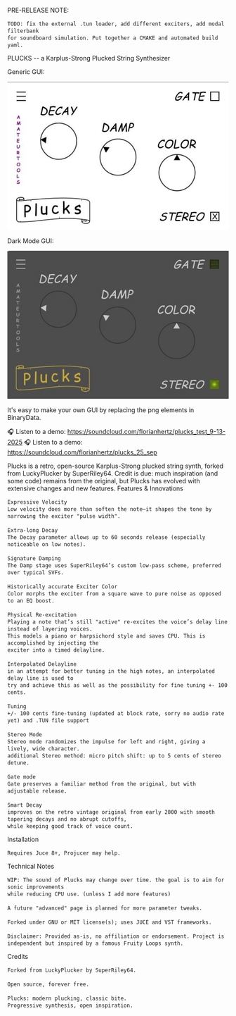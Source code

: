 PRE-RELEASE NOTE:

    TODO: fix the external .tun loader, add different exciters, add modal filterbank 
    for soundboard simulation. Put together a CMAKE and automated build yaml.

PLUCKS -- a Karplus-Strong Plucked String Synthesizer

Generic GUI:

<img width="600" alt="Plucks GUI" src="https://github.com/amateurtools/Plucks/blob/main/Screenshots/screenshot_w.jpg" />

Dark Mode GUI:

<img width="600" alt="Plucks GUI" src="https://github.com/amateurtools/Plucks/blob/main/Screenshots/screenshot_g.jpg" />

It's easy to make your own GUI by replacing the png elements in BinaryData.

🎧 Listen to a demo: https://soundcloud.com/florianhertz/plucks_test_9-13-2025
🎧 Listen to a demo: https://soundcloud.com/florianhertz/plucks_25_sep

Plucks is a retro, open-source Karplus-Strong plucked string synth, forked from LuckyPlucker by SuperRiley64.
Credit is due: much inspiration (and some code) remains from the original, but Plucks has evolved with extensive changes and new features.
Features & Innovations

    Expressive Velocity
    Low velocity does more than soften the note—it shapes the tone by narrowing the exciter "pulse width".

    Extra-long Decay
    The Decay parameter allows up to 60 seconds release (especially noticeable on low notes).

    Signature Damping
    The Damp stage uses SuperRiley64’s custom low-pass scheme, preferred over typical SVFs.

    Historically accurate Exciter Color
    Color morphs the exciter from a square wave to pure noise as opposed to an EQ boost.

    Physical Re-excitation
    Playing a note that’s still "active" re-excites the voice’s delay line instead of layering voices.
    This models a piano or harpsichord style and saves CPU. This is accomplished by injecting the
    exciter into a timed delayline.

    Interpolated Delayline
    in an attempt for better tuning in the high notes, an interpolated delay line is used to
    try and achieve this as well as the possibility for fine tuning +- 100 cents.

    Tuning
    +/- 100 cents fine-tuning (updated at block rate, sorry no audio rate yet) and .TUN file support
    
    Stereo Mode
    Stereo mode randomizes the impulse for left and right, giving a lively, wide character.
    additional Stereo method: micro pitch shift: up to 5 cents of stereo detune.

    Gate mode
    Gate preserves a familiar method from the original, but with adjustable release.

    Smart Decay
    improves on the retro vintage original from early 2000 with smooth tapering decays and no abrupt cutoffs,
    while keeping good track of voice count.
    
Installation

    Requires Juce 8+, Projucer may help. 

Technical Notes

    WIP: The sound of Plucks may change over time. the goal is to aim for sonic improvements
    while reducing CPU use. (unless I add more features)

    A future "advanced" page is planned for more parameter tweaks.

    Forked under GNU or MIT license(s); uses JUCE and VST frameworks.

    Disclaimer: Provided as-is, no affiliation or endorsement. Project is independent but inspired by a famous Fruity Loops synth.

Credits

    Forked from LuckyPlucker by SuperRiley64.

    Open source, forever free.

    Plucks: modern plucking, classic bite.
    Progressive synthesis, open inspiration.
